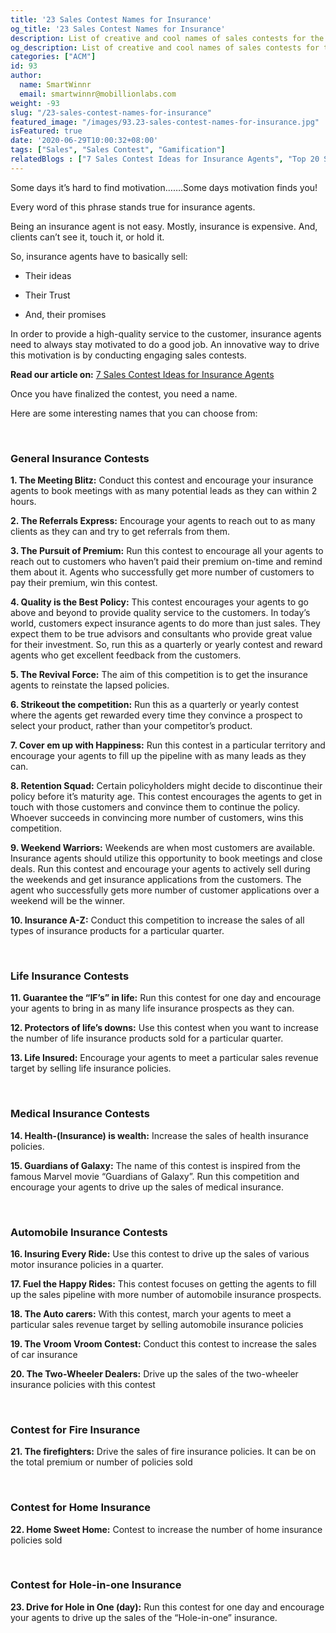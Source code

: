 ```yaml
---
title: '23 Sales Contest Names for Insurance'
og_title: '23 Sales Contest Names for Insurance'
description: List of creative and cool names of sales contests for the insurance industry
og_description: List of creative and cool names of sales contests for the insurance industry
categories: ["ACM"]
id: 93
author:
  name: SmartWinnr
  email: smartwinnr@mobillionlabs.com
weight: -93
slug: "/23-sales-contest-names-for-insurance"
featured_image: "/images/93.23-sales-contest-names-for-insurance.jpg"
isFeatured: true
date: '2020-06-29T10:00:32+08:00'
tags: ["Sales", "Sales Contest", "Gamification"]
relatedBlogs : ["7 Sales Contest Ideas for Insurance Agents", "Top 20 Sales Contest Names", "25 Creative Sales Team Names", "How to Launch a Sales Contest", "23 Sales incentive ideas to keep your sales team motivated", "Sales Contest Communication Template", "Creative Employee Recognition Award Names", "Funny Sales Team Names"]
---
```


Some days it’s hard to find motivation…….Some days motivation finds you!

Every word of this phrase stands true for insurance agents. 

Being an insurance agent is not easy. Mostly, insurance is expensive. And, clients can’t see it, touch it, or hold it. 

So, insurance agents have to basically sell:

* Their ideas

* Their Trust

* And, their promises

In order to provide a high-quality service to the customer, insurance agents need to always stay motivated to do a good job. An innovative way to drive this motivation is by conducting engaging sales contests.

**Read our article on:** <a href="https://www.smartwinnr.com/post/sales-contests-for-the-insurance-agents/" target="_blank" class="ml-desc-text">7 Sales Contest Ideas for Insurance Agents</a>

Once you have finalized the contest, you need a name.

Here are some interesting names that you can choose from:

<br>

### **General Insurance Contests**

**1. The Meeting Blitz:** Conduct this contest and encourage your insurance agents to book meetings with as many potential leads as they can within 2 hours.

**2. The Referrals Express:** Encourage your agents to reach out to as many clients as they can and try to get referrals from them.

**3. The Pursuit of Premium:** Run this contest to encourage all your agents to reach out to customers who haven’t paid their premium on-time and remind them about it. Agents who successfully get more number of customers to pay their premium, win this contest.

**4. Quality is the Best Policy:** This contest encourages your agents to go above and beyond to provide quality service to the customers. In today’s world, customers expect insurance agents to do more than just sales. They expect them to be true advisors and consultants who provide great value for their investment. So, run this as a quarterly or yearly contest and reward agents who get excellent feedback from the customers.

**5. The Revival Force:** The aim of this competition is to get the insurance agents to reinstate the lapsed policies.

**6. Strikeout the competition:** Run this as a quarterly or yearly contest where the agents get rewarded every time they convince a prospect to select your product, rather than your competitor’s product.

**7. Cover em up with Happiness:** Run this contest in a particular territory and encourage your agents to fill up the pipeline with as many leads as they can.

**8. Retention Squad:** Certain policyholders might decide to discontinue their policy before it’s maturity age. This contest encourages the agents to get in touch with those customers and convince them to continue the policy. Whoever succeeds in convincing more number of customers, wins this competition.

**9. Weekend Warriors:** Weekends are when most customers are available. Insurance agents should utilize this opportunity to book meetings and close deals. Run this contest and encourage your agents to actively sell during the weekends and get insurance applications from the customers. The agent who successfully gets more number of customer applications over a weekend will be the winner.

**10. Insurance A-Z:** Conduct this competition to increase the sales of all types of insurance products for a particular quarter.

<br>

### **Life Insurance Contests**

**11. Guarantee the “IF’s” in life:** Run this contest for one day and encourage your agents to bring in as many life insurance prospects as they can. 

**12. Protectors of life’s downs:** Use this contest when you want to increase the number of life insurance products sold for a particular quarter. 

**13. Life Insured:** Encourage your agents to meet a particular sales revenue target by selling life insurance policies.

<br>

### **Medical Insurance Contests**

**14. Health-(Insurance) is wealth:** Increase the sales of health insurance policies.

**15. Guardians of Galaxy:** The name of this contest is inspired from the famous Marvel movie “Guardians of Galaxy”. Run this competition and encourage your agents to drive up the sales of medical insurance. 

<br>

### **Automobile Insurance Contests**

**16. Insuring Every Ride:** Use this contest to drive up the sales of various motor insurance policies in a quarter.

**17. Fuel the Happy Rides:** This contest focuses on getting the agents to fill up the sales pipeline with more number of automobile insurance prospects. 

**18. The Auto carers:** With this contest, march your agents to meet a particular sales revenue target by selling automobile insurance policies

**19. The Vroom Vroom Contest:** Conduct this contest to increase the sales of car insurance 

**20. The Two-Wheeler Dealers:** Drive up the sales of the two-wheeler insurance policies with this contest

<br>

### **Contest for Fire Insurance**

**21. The firefighters:** Drive the sales of fire insurance policies. It can be on the total premium or number of policies sold

<br>

### **Contest for Home Insurance**

**22. Home Sweet Home:** Contest to increase the number of home insurance policies sold


<br>

### **Contest for Hole-in-one Insurance**

**23. Drive for Hole in One (day):** Run this contest for one day and encourage your agents to drive up the sales of the “Hole-in-one” insurance.
